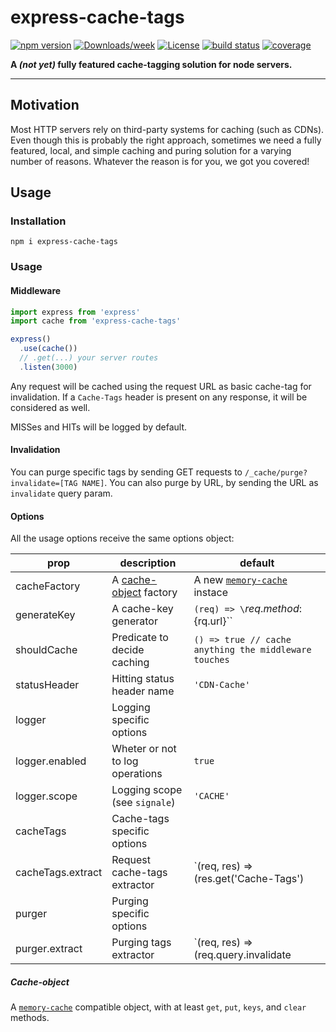 # express-cache-tags

[![npm version](https://img.shields.io/npm/v/express-cache-tags.svg?style=flat-square)](https://www.npmjs.com/package/express-cache-tags)
[![Downloads/week](https://img.shields.io/npm/dw/express-cache-tags.svg)](https://npmjs.org/package/express-cache-tags)
[![License](https://img.shields.io/npm/l/express-cache-tags.svg)](https://github.com/TallerWebSolutions/express-cache-tags/blob/master/package.json)
[![build status](https://img.shields.io/travis/TallerWebSolutions/express-cache-tags/master.svg?style=flat-square)](https://travis-ci.org/TallerWebSolutions/express-cache-tags)
[![coverage](https://img.shields.io/codecov/c/github/TallerWebSolutions/express-cache-tags.svg?style=flat-square)](https://codecov.io/github/TallerWebSolutions/express-cache-tags)

**A _(not yet)_ fully featured cache-tagging solution for node servers.**

---

## Motivation

Most HTTP servers rely on third-party systems for caching (such as CDNs). Even though this is probably the right approach, sometimes we need a fully featured, local, and simple caching and puring solution for a varying number of reasons. Whatever the reason is for you, we got you covered!

## Usage

### Installation

```
npm i express-cache-tags
```

### Usage

#### Middleware

```js
import express from 'express'
import cache from 'express-cache-tags'

express()
  .use(cache())
  // .get(...) your server routes
  .listen(3000)
```

Any request will be cached using the request URL as basic cache-tag for invalidation. If a `Cache-Tags` header is present on any response, it will be considered as well.

MISSes and HITs will be logged by default.

#### Invalidation

You can purge specific tags by sending GET requests to `/_cache/purge?invalidate=[TAG NAME]`. You can also purge by URL, by sending the URL as `invalidate` query param.

#### Options

All the usage options receive the same options object:

| prop              | description                             | default                                                                  |
| ----------------- | --------------------------------------- | ------------------------------------------------------------------------ |
| cacheFactory      | A [cache-object](#cache-object) factory | A new [`memory-cache`](https://github.com/ptarjan/node-cache) instace    |
| generateKey       | A cache-key generator                   | `(req) => \`${req.method}:${rq.url}\``                                   |
| shouldCache       | Predicate to decide caching             | `() => true // cache anything the middleware touches`                    |
| statusHeader      | Hitting status header name              | `'CDN-Cache'`                                                            |
| logger            | Logging specific options                |                                                                          |
| logger.enabled    | Wheter or not to log operations         | `true`                                                                   |
| logger.scope      | Logging scope (see `signale`)           | `'CACHE'`                                                                |
| cacheTags         | Cache-tags specific options             |                                                                          |
| cacheTags.extract | Request cache-tags extractor            | `(req, res) => (res.get('Cache-Tags') || '').split(',').filter(Boolean)` |
| purger            | Purging specific options                |                                                                          |
| purger.extract    | Purging tags extractor                  | `(req, res) => (req.query.invalidate || '').split(',').filter(Boolean)`  |

##### Cache-object

A [`memory-cache`](https://github.com/ptarjan/node-cache) compatible object, with at least `get`, `put`, `keys`, and `clear` methods.
